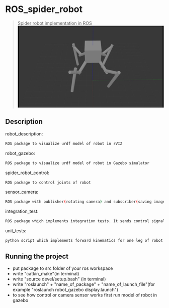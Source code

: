 # ROS_spider_robot
> Spider robot implementation in ROS
![](robot_picture.png)


## Description

robot_description:
```sh
ROS package to visualize urdf model of robot in rVIZ
```
robot_gazebo:
```sh
ROS package to visualize urdf model of robot in Gazebo simulator
```

spider_robot_control:
```sh
ROS package to control joints of robot
```

sensor_camera:
```sh
ROS package with publisher(rotating camera) and subscriber(saving images from camera)
```

integration_test:
```sh
ROS package which implements integration tests. It sends control signals to joints and checks if the error between setted and factical positions smaller than 0.01
```

unit_tests:
```sh
python script which implements forward kinematics for one leg of robot and unit tests which were designed to check forward kinematics function
```

## Running the project
* put package to src folder of your ros workspace
* write "catkin_make"(in terminal)
* write "source devel/setup.bash" (in terminal)
* write "roslaunch" + "name_of_package" + "name_of_launch_file"(for example "roslaunch robot_gazebo display.launch")
* to see how control or camera sensor  works first run model of robot in gazebo



